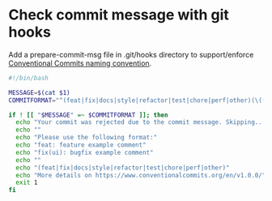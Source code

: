 # Check commit message with git hooks

Add a prepare-commit-msg file  in .git/hooks directory to support/enforce [Conventional Commits naming convention](https://www.conventionalcommits.org/en/v1.0.0/).

```sh
#!/bin/bash

MESSAGE=$(cat $1) 
COMMITFORMAT="^(feat|fix|docs|style|refactor|test|chore|perf|other)(\((.*)\))?: (.*)$"

if ! [[ "$MESSAGE" =~ $COMMITFORMAT ]]; then
  echo "Your commit was rejected due to the commit message. Skipping..." 
  echo ""
  echo "Please use the following format:"
  echo "feat: feature example comment"
  echo "fix(ui): bugfix example comment"
  echo ""
  echo "(feat|fix|docs|style|refactor|test|chore|perf|other)"
  echo "More details on https://www.conventionalcommits.org/en/v1.0.0/"
  exit 1
fi
```